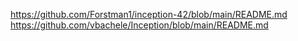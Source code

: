 https://github.com/Forstman1/inception-42/blob/main/README.md
https://github.com/vbachele/Inception/blob/main/README.md